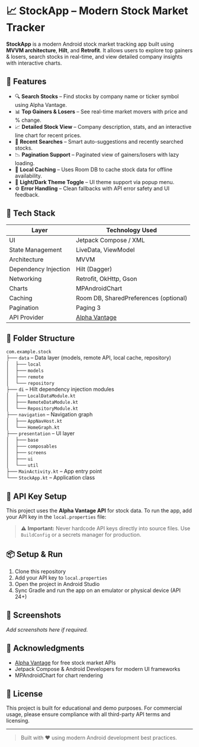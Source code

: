 # 📈 StockApp – Modern Stock Market Tracker

**StockApp** is a modern Android stock market tracking app built using **MVVM architecture**, **Hilt**, and **Retrofit**. It allows users to explore top gainers & losers, search stocks in real-time, and view detailed company insights with interactive charts.

## 🚀 Features

- 🔍 **Search Stocks** – Find stocks by company name or ticker symbol using Alpha Vantage.
- 📊 **Top Gainers & Losers** – See real-time market movers with price and % change.
- 📈 **Detailed Stock View** – Company description, stats, and an interactive line chart for recent prices.
- 🧾 **Recent Searches** – Smart auto-suggestions and recently searched stocks.
- 📉 **Pagination Support** – Paginated view of gainers/losers with lazy loading.
- 💾 **Local Caching** – Uses Room DB to cache stock data for offline availability.
- 🌙 **Light/Dark Theme Toggle** – UI theme support via popup menu.
- ⚙️ **Error Handling** – Clean fallbacks with API error safety and UI feedback.

## 🧰 Tech Stack

| Layer               | Technology Used                               |
|---------------------|-----------------------------------------------|
| UI                  | Jetpack Compose / XML                         |
| State Management    | LiveData, ViewModel                           |
| Architecture        | MVVM                                          |
| Dependency Injection| Hilt (Dagger)                                 |
| Networking          | Retrofit, OkHttp, Gson                        |
| Charts              | MPAndroidChart                                |
| Caching             | Room DB, SharedPreferences (optional)         |
| Pagination          | Paging 3                                      |
| API Provider        | [Alpha Vantage](https://www.alphavantage.co/) |

## 📁 Folder Structure

`com.example.stock`  
├── `data` – Data layer (models, remote API, local cache, repository)  
│&nbsp;&nbsp;&nbsp;&nbsp;├── `local`  
│&nbsp;&nbsp;&nbsp;&nbsp;├── `models`  
│&nbsp;&nbsp;&nbsp;&nbsp;├── `remote`  
│&nbsp;&nbsp;&nbsp;&nbsp;└── `repository`  
├── `di` – Hilt dependency injection modules  
│&nbsp;&nbsp;&nbsp;&nbsp;├── `LocalDataModule.kt`  
│&nbsp;&nbsp;&nbsp;&nbsp;├── `RemoteDataModule.kt`  
│&nbsp;&nbsp;&nbsp;&nbsp;└── `RepositoryModule.kt`  
├── `navigation` – Navigation graph  
│&nbsp;&nbsp;&nbsp;&nbsp;├── `AppNavHost.kt`  
│&nbsp;&nbsp;&nbsp;&nbsp;└── `HomeGraph.kt`  
├── `presentation` – UI layer  
│&nbsp;&nbsp;&nbsp;&nbsp;├── `base`  
│&nbsp;&nbsp;&nbsp;&nbsp;├── `composables`  
│&nbsp;&nbsp;&nbsp;&nbsp;├── `screens`  
│&nbsp;&nbsp;&nbsp;&nbsp;├── `ui`  
│&nbsp;&nbsp;&nbsp;&nbsp;└── `util`  
├── `MainActivity.kt` – App entry point  
└── `StockApp.kt` – Application class  

## 🔐 API Key Setup

This project uses the **Alpha Vantage API** for stock data. To run the app, add your API key in the `local.properties` file:


> ⚠️ **Important:** Never hardcode API keys directly into source files. Use `BuildConfig` or a secrets manager for production.

## 📦 Setup & Run

1. Clone this repository
2. Add your API key to `local.properties`
3. Open the project in Android Studio
4. Sync Gradle and run the app on an emulator or physical device (API 24+)

## 📸 Screenshots

_Add screenshots here if required._

## 🙏 Acknowledgments

- [Alpha Vantage](https://www.alphavantage.co/) for free stock market APIs
- Jetpack Compose & Android Developers for modern UI frameworks
- MPAndroidChart for chart rendering

## 📄 License

This project is built for educational and demo purposes. For commercial usage, please ensure compliance with all third-party API terms and licensing.

---

> Built with ❤️ using modern Android development best practices.
